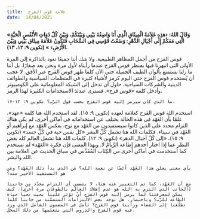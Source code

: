 ```yaml
---
title:  علامة قوس القزح
date:  14/04/2021
---
```


**«وَقَالَ اللهُ: ‹هذِهِ عَلاَمَةُ الْمِيثَاقِ الَّذِي أَنَا وَاضِعُهُ بَيْنِي وَبَيْنَكُمْ، وَبَيْنَ كُلّ ذَوَاتِ الأَنْفُسِ الْحَيَّةِ الَّتِي مَعَكُمْ إِلَى أَجْيَالِ الدَّهْرِ: وَضَعْتُ قَوْسِي فِي السَّحَابِ فَتَكُونُ عَلاَمَةَ مِيثَاق بَيْنِي وَبَيْنَ الأَرْضِ› » (تكوين ٩: ١٢، ١٣).**

قوس القزح من أجمل المظاهر الطبيعية. ولا شك أننا جميعًا نعود بالذاكرة إلى المرة الأولى التي انبهرنا فيها بمنظر قوس القزح عندما رأيناه لأول مرة ونحن بعد صغارًا. بل أننا ما زلنا نستمتع بألوان الطيف الجميلة حتى الآن كلما ظهر قوس القزح عبر الأفق. لا عجب أن يُستخدم قوس القزح حتى اليوم كرمز لأشياء كثيرة في المنظمات السياسية والطوائف الدينية والشركات السياحية. حاول أن تدخل إلى الشبكة المعلوماتية على الكومبيوتر وأدخل كلمة «قوس قزح». فسترى عندئذ الاستخدامات الكثيرة لهذا الرمز.

`ما الذي كان سيرمز إليه قوس القزح بحسب قول الرَّب؟ تكوين ٩: ١٢-١٧.`

استخدم الله قوس القزح كعلامة لعهده (تكوين ٩: ١٥). لقد استخدم الله هنا كلمة «عهد»، علمًا بأن العَهْد في هذه الحالة يختلف عن استخداماته في أماكن أخرى. لم يكن هناك التزام محدد على الذين كانوا سيستفيدون من العَهْد مع نوح، بعكس العَهْد مع إبراهيم أو العَهْد في سيناء. فكلمات الله هنا تشمل كُلّ البشر «كل نفس حية في كُلّ جسد» (تكوين ٩: ١٥)، «إلى كُلّ أجيال الدهر» (تكوين ٩: ١٢). كلمات الله هنا تشمل العالم كله بغض النظر عما إذا اختار أحدهم إطاعة الرَّبأّمْ لا. وبهذا المعنى فإن فكرة «العَهْد» لم تستخدم كما اُستخدمت في أماكن أخرى من الكِتَاب المُقَدَّس في سياق الحديث عن العلامة بين الله والبشر.

`بأي معنى يعلن هذا العَهْد أَيْضًا عن نعمة الله؟ مَن الذي بدأ ذلك العَهْد؟ ومَن هو المستفيد الأخير منه؟`

`مع أن العَهْد، كما تم التعبير عنه هنا، لا يتضمن أي التزام محدّد مِن جانبنا (الجانب الذي التزم به الله هو عدم إهلاك العالم بالطوفان مرة أخرى)، كيف يمكن لمعرفتنا لما يرمز إليه قوس القزح أنْ تؤثر علينا بحيث نحيا حياة الطاعة للرَّب؟ وباختصار، هل توجد بعض الالتزامات المتضمّنة من جابنا كلما تطلّعنا إلى الفضاء ورأينا قوس القزح؟ تأمل في المضمون الشامل الذي ورد فيه قوس القزح والدروس التي نتعلمها من ذلك السجل.`